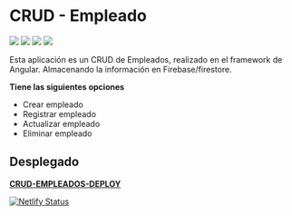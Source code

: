 # CRUD - Empleado
![](https://img.shields.io/badge/%40angular%2Fcli-v13.0.4-red) ![](https://img.shields.io/badge/%40angular%2Frouter-v13.0.0-green) ![](https://img.shields.io/badge/firebase-9.4.0-orange) ![](https://img.shields.io/badge/ngx--toastr-9.4.0-blue) 

Esta aplicación es un CRUD de Empleados, realizado en el framework de Angular. Almacenando la información en Firebase/firestore.

**Tiene las siguientes opciones**
- Crear empleado
- Registrar empleado
- Actualizar empleado
- Eliminar empleado

## Desplegado

**[CRUD-EMPLEADOS-DEPLOY](https://pensive-kirch-0af032.netlify.app/list-empleados)**

[![Netlify Status](https://api.netlify.com/api/v1/badges/7183ac4a-7e7c-49b4-ae5f-62a72658dfd4/deploy-status)](https://pensive-kirch-0af032.netlify.app/list-empleados)



